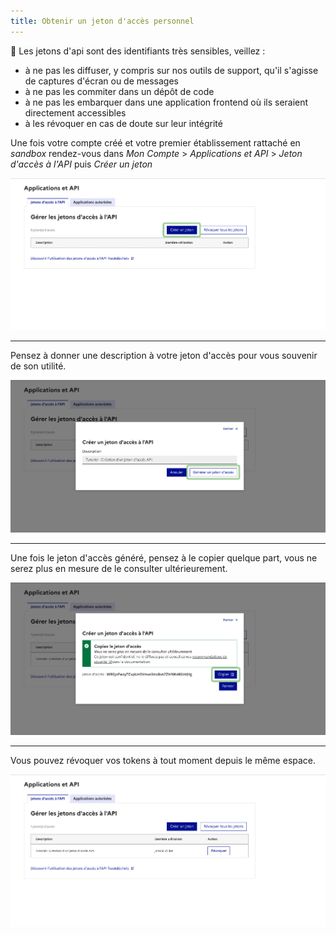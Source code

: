 ```yaml
---
title: Obtenir un jeton d'accès personnel
---
```


🚨 Les jetons d'api sont des identifiants très sensibles, veillez :
- à ne pas les diffuser, y compris sur nos outils de support, qu'il s'agisse de captures d'écran ou de messages
- à ne pas les commiter dans un dépôt de code
- à ne pas les embarquer dans une application frontend où ils seraient directement accessibles
- à les révoquer en cas de doute sur leur intégrité

Une fois votre compte créé et votre premier établissement rattaché en *sandbox* rendez-vous dans *Mon Compte* > *Applications et API* > *Jeton d'accès à l'API* puis *Créer un jeton*

![access-token-generate.png](../../../static/img/access-token-generate.png)

---

Pensez à donner une description à votre jeton d'accès pour vous souvenir de son utilité.

![access-token-description.png](../../../static/img/access-token-description.png)

---

Une fois le jeton d'accès généré, pensez à le copier quelque part, vous ne serez plus en mesure de le consulter ultérieurement.


![access-token-copy.png](../../../static/img/access-token-copy.png)

---

Vous pouvez révoquer vos tokens à tout moment depuis le même espace.

![access-token-list.png](../../../static/img/access-token-list.png)

